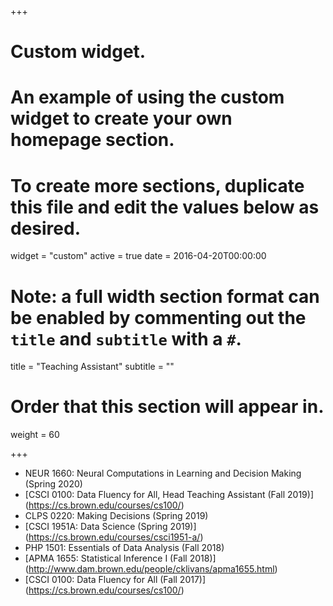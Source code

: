 +++
# Custom widget.
# An example of using the custom widget to create your own homepage section.
# To create more sections, duplicate this file and edit the values below as desired.
widget = "custom"
active = true
date = 2016-04-20T00:00:00

# Note: a full width section format can be enabled by commenting out the `title` and `subtitle` with a `#`.
title = "Teaching Assistant"
subtitle = ""

# Order that this section will appear in.
weight = 60

+++

- NEUR 1660: Neural Computations in Learning and Decision Making (Spring 2020)
- [CSCI 0100: Data Fluency for All, Head Teaching Assistant (Fall 2019)] (https://cs.brown.edu/courses/cs100/)
- CLPS 0220: Making Decisions (Spring 2019)
- [CSCI 1951A: Data Science (Spring 2019)] (https://cs.brown.edu/courses/csci1951-a/)
- PHP 1501: Essentials of Data Analysis (Fall 2018)
- [APMA 1655: Statistical Inference I (Fall 2018)] (http://www.dam.brown.edu/people/cklivans/apma1655.html)
- [CSCI 0100: Data Fluency for All (Fall 2017)] (https://cs.brown.edu/courses/cs100/)

